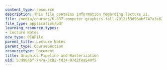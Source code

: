 ```yaml
---
content_type: resource
description: This file contains information regarding lecture 21.
file: /media/courses/6-837-computer-graphics-fall-2012/53d96abf747a3c82fd3497d2fea540f5_MIT6_837F12_Lec21.pdf
file_type: application/pdf
learning_resource_types:
- Lecture Notes
ocw_type: OCWFile
parent_title: Lecture Notes
parent_type: CourseSection
resourcetype: Document
title: Graphics Pipeline and Rasterization
uid: 53d96abf-747a-3c82-fd34-97d2fea540f5
---
```

